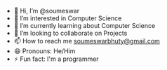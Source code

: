 - 👋 Hi, I’m @soumeswar
- 👀 I’m interested in Computer Science
- 🌱 I’m currently learning about Computer Science
- 💞️ I’m looking to collaborate on Projects
- 📫 How to reach me soumeswarbhuty@gmail.com
- 😄 Pronouns: He/Him
- ⚡ Fun fact: I'm a programmer

<!---
soumeswar/soumeswar is a ✨ special ✨ repository because its `README.md` (this file) appears on your GitHub profile.
You can click the Preview link to take a look at your changes.
--->
